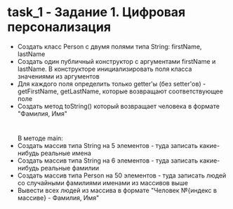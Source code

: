 # task_1 - Задание 1. Цифровая персонализация
- Создать класс Person с двумя полями типа String: firstName, lastName
- Cоздать один публичный конструктор с аргументами firstName и lastName. В конструкторе инициализировать поля класса значениями из аргументов
- Для каждого поля определить только getter'ы (без setter'ов) - getFirstName, getLastName, которыe возвращают соответствующее поле
- Создать метод toString() который возвращает человека в формате "Фамилия, Имя"
  #
  В методе main:
- Создать массив типа String на 5 элементов - туда записать какие-нибудь реальные имена
- Создать массив типа String на 6 элементов - туда записать какие-нибудь реальные фамилии
- Создать массив типа Person на 50 элементов - туда записать людей со случайными фамилиями именами из массивов выше
- Вывести всех людей из массива в формате "Человек №{индекс в массиве} - Фамилия, Имя" 
